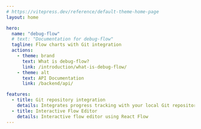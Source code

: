 ```yaml
---
# https://vitepress.dev/reference/default-theme-home-page
layout: home

hero:
  name: "debug-flow"
  # text: "Documentation for debug-flow"
  tagline: Flow charts with Git integration
  actions:
    - theme: brand
      text: What is debug-flow?
      link: /introduction/what-is-debug-flow/
    - theme: alt
      text: API Documentation
      link: /backend/api/

features:
  - title: Git repository integration
    details: Integrates progress tracking with your local Git repository
  - title: Interactive Flow Editor
    details: Interactive flow editor using React Flow
---
```

